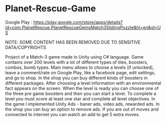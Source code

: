 # Planet-Rescue-Game
Google Play : https://play.google.com/store/apps/details?id=com.PlanetRescue.PlanetRescueGemsMatch3SlidingPuzzle&hl=en&gl=US

NOTE: SOME CONTENT HAS BEEN REMOVED DUE TO SENSITIVE DATA/COPYRIGHTS

Project of a Match-3 game made in Unity using C# language. Game contains over 200 levels with a lot of different types of tiles, boosters, combos, bomb types. Main menu allows to choose a levels (if unlocked), leave a comment/rate on Google Play, like a facebook page, edit settings, and go to shop. In the shop you can buy different kinds of boosters in different packages. After choosing a level information with an environmental fact appears on the screen. When the level is ready you can choose one of the three pre game boosters and then you can start a level. To complete a level you must score at least one star and complete all level objectives. In the game I implemented Unity Ads - baner ads, video ads, rewarded ads. In the shop you can buy an option to remove ads. If you are out of moves and connected to internet you can watch an add to get 5 extra moves.
